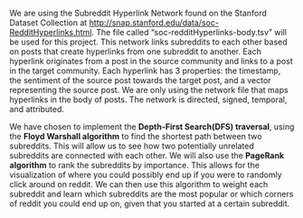 We are using the Subreddit Hyperlink Network found on the Stanford Dataset Collection at http://snap.stanford.edu/data/soc-RedditHyperlinks.html. The file called “soc-redditHyperlinks-body.tsv” will be used for this project. This network links subreddits to each other based on posts that create hyperlinks from one subreddit to another. Each hyperlink originates from a post in the source community and links to a post in the target community. Each hyperlink has 3 properties: the timestamp, the sentiment of the source post towards the target post, and a vector representing the source post. We are only using the network file that maps hyperlinks in the body of posts. The network is directed, signed, temporal, and attributed.

We have chosen to implement the **Depth-First Search(DFS) traversal**, using the **Floyd Warshall algorithm** to find the shortest path between two subreddits. This will allow us to see how two potentially unrelated subreddits are connected with each other. We will also use the **PageRank algorithm** to rank the subreddits by importance. This allows for the visualization of where you could possibly end up if you were to randomly click around on reddit. We can then use this algorithm to weight each subreddit and learn which subreddits are the most popular or which corners of reddit you could end up on, given that you started at a certain subreddit.